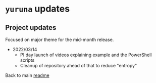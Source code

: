 # `yuruna` updates

## Project updates

Focused on major theme for the mid-month release.

- 2022/03/14
  - PI day launch of videos explaining example and the PowerShell scripts
  - Cleanup of repository ahead of that to reduce "entropy"

Back to main [readme](../README.md)
